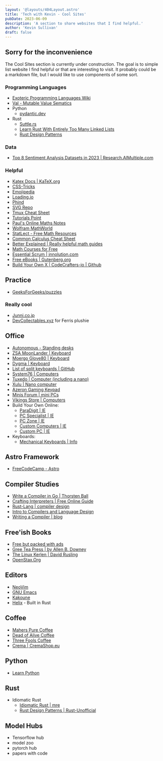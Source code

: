 ```yaml
---
layout: '@layouts/404Layout.astro'
title: 'Tech with Kevin - Cool Sites'
pubDate: 2023-06-09
description: 'A section to share websites that I find helpful.'
author: 'Kevin Sullivan'
draft: false
---
```


## Sorry for the inconvenience

The Cool Sites section is currently under construction. The goal is to simple list website I find helpful or that are interesting to visit. It probably could be a markdown file, but I would like to use components of some sort.

### Programming Languages

-   [Exoteric Programming Languages Wiki](https://esolangs.org/wiki/Main_Page)
-   [Val - Mutable Value Sematics](https://www.val-lang.dev/)
-   Python
    -   [pydantic.dev](https://docs.pydantic.dev/latest/)
-   Rust
    -   [Suttle.rs](https://www.shuttle.rs/)
    -   [Learn Rust With Entirely Too Many Linked Lists](https://rust-unofficial.github.io/too-many-lists/index.html)
    -   [Rust Design Patterns](https://rust-unofficial.github.io/patterns/)

### Data

-   [Top 8 Sentiment Analysis Datasets in 2023 | Research.AIMultiple.com](https://research.aimultiple.com/sentiment-analysis-dataset/)

### Helpful

-   [Katex Docs | KaTeX.org](https://katex.org/docs/supported.html)
-   [CSS-Tricks](https://css-tricks.com/)
-   [Emojipedia](https://emojipedia.org/)
-   [Loading.io](https://loading.io/)
-   [Phind](https://www.phind.com/)
-   [SVG Repo](https://www.svgrepo.com/)
-   [Tmux Cheat Sheet](https://tmuxcheatsheet.com/)
-   [Tutorials Point](https://www.tutorialspoint.com/)
-   [Paul's Online Maths Notes](https://tutorial.math.lamar.edu/)
-   [Wolfram MathWorld](https://mathworld.wolfram.com/)
-   [StatLect - Free Math Resources](https://www.statlect.com/)
-   [Common Calculus Cheat Sheet](http://www.cheat-sheets.org/saved-copy/Common_Derivatives_Integrals.pdf)
-   [Better Explained | Really helpful math guides](https://betterexplained.com/)
-   [Math Courses for Free](https://www.freecodecamp.org/news/math-online-courses-from-worlds-top-universities/)
-   [Essential Scrum | innolution.com](https://innolution.com/essential-scrum/table-of-contents/preface)
-   [Free eBooks | Gutenberg.org](https://www.gutenberg.org/)
-   [Build Your Own X | CodeCrafters-io | Github](https://github.com/codecrafters-io/build-your-own-x)

## Practice

-   [GeeksForGeeks/puzzles](https://www.geeksforgeeks.org/puzzles/)

### Really cool

-   [Junni.co.jp](https://next.junni.co.jp/)
-   [DevCollectables.xyz](https://devcollectables.xyz) for Ferris plushie

## Office

-   [Autonomous - Standing desks](https://www.autonomous.ai/en-IE)
-   [ZSA MoonLander | Keyboard](https://www.zsa.io/moonlander/buy)
-   [Moergo Glove80 | Keyboard](https://www.moergo.com/)
-   [Dygma | Keyboard](https://dygma.com/)
-   [List of split keyboards | GitHub](https://gist.github.com/itod/ae27b30f7517dc18b8df110c1d98bccb)
-   [System76 | Computers](https://system76.com/)
-   [Tuxedo | Computer (including a nano)](https://www.tuxedocomputers.com/)
-   [Xulu | Nano computer](https://xulu.store/)
-   [Azeron Gaming Keypad](https://www.azeron.eu/)
-   [Minis Forum | mini PCs](https://store.minisforum.de/collections/amd-ryzen-1)
-   [Vikings Store | Computers](https://store.vikings.net/en/)
-   Build Your Own Online:
    -   [ParaDigit | IE](https://www.paradigit.ie/)
    -   [PC Specialist | IE](https://www.pcspecialist.ie/build-your-own-pc/)
    -   [PC Zone | IE](https://pczone.ie/)
    -   [Custom Computers | IE](https://www.customcomputers.ie/build-your-own-pc/)
    -   [Custom PC | IE](https://www.custompc.ie/)
-   Keyboards:
    -   [Mechanical Keyboards | Info](https://www.mechanical-keyboard.org/switch-types/)

## Astro Framework

-   [FreeCodeCamp - Astro](https://www.freecodecamp.org/news/how-to-use-the-astro-ui-framework/)

## Compiler Studies

-   [Write a Compiler in Go | Thorsten Ball](https://compilerbook.com)
-   [Crafting Interpreters | Free Online Guide](https://craftinginterpreters.com/)
-   [Rust-Lang | compiler design](https://rust-hosted-langs.github.io/book/chapter-interp-compiler-design.html)
-   [Intro to Compilers and Language Design](www3.nd.edu/~dthain/compilerbook)
-   [Writing a Compiler | blog](https://norasandler.com/2017/11/29/Write-a-Compiler.html)

## Free'ish Books

-   [Free but packed with ads](https://freecomputerbooks.com/)
-   [Gree Tea Press | by Allen B. Downey](https://greenteapress.com/wp/)
-   [The Linux Kerlen | David Rusling](https://tldp.org/LDP/tlk/tlk.html)
-   [OpenStax.Org](https://openstax.org/)

## Editors

-   [NeoVim](https://neovim.io/)
-   [GNU Emacs](https://www.gnu.org/software/emacs/)
-   [Kakoune](https://kakoune.org/)
-   [Helix](https://helix-editor.com/) - Built in Rust

## Coffee

-   [Mahers Pure Coffee](https://maherspurecoffee.ie/)
-   [Dead of Alive Coffee](https://www.deadoralivecoffee.com/)
-   [Three Fools Coffee](https://threefoolscoffee.ie/)
-   [Crema | CremaShop.eu](https://www.cremashop.eu/en/)

## Python

-   [Learn Python](https://learnpython.org)

## Rust

-   Idiomatic Rust
    -   [Idiomatic Rust | mre](https://github.com/mre/idiomatic-rust?tab=readme-ov-file)
    -   [Rust Design Patterns | Rust-Unofficial](https://rust-unofficial.github.io/patterns/idioms/)

## Model Hubs

-   Tensorflow hub
-   model zoo
-   pytorch hub
-   papers with code
